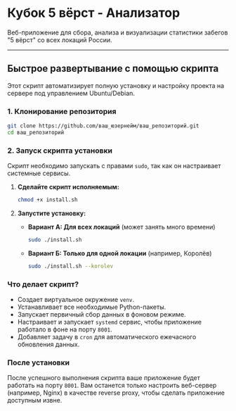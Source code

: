 # Кубок 5 вёрст - Анализатор

Веб-приложение для сбора, анализа и визуализации статистики забегов "5 вёрст" со всех локаций России.

---

## Быстрое развертывание с помощью скрипта

Этот скрипт автоматизирует полную установку и настройку проекта на сервере под управлением Ubuntu/Debian.

### 1. Клонирование репозитория

```bash
git clone https://github.com/ваш_юзернейм/ваш_репозиторий.git
cd ваш_репозиторий
```

### 2. Запуск скрипта установки

Скрипт необходимо запускать с правами `sudo`, так как он настраивает системные сервисы.

1.  **Сделайте скрипт исполняемым:**
    ```bash
    chmod +x install.sh
    ```

2.  **Запустите установку:**

    *   **Вариант А: Для всех локаций** (может занять много времени)
        ```bash
        sudo ./install.sh
        ```

    *   **Вариант Б: Только для одной локации** (например, Королёв)
        ```bash
        sudo ./install.sh --korolev
        ```

### Что делает скрипт?

- Создает виртуальное окружение `venv`.
- Устанавливает все необходимые Python-пакеты.
- Запускает первичный сбор данных в фоновом режиме.
- Настраивает и запускает `systemd` сервис, чтобы приложение работало в фоне на порту `8001`.
- Добавляет задачу в `cron` для автоматического ежечасного обновления данных.

### После установки

После успешного выполнения скрипта ваше приложение будет работать на порту `8001`. Вам останется только настроить веб-сервер (например, Nginx) в качестве reverse proxy, чтобы сделать приложение доступным извне.
